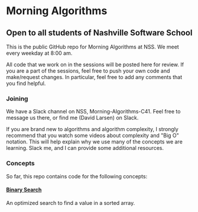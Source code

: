 # Morning Algorithms
## Open to all students of Nashville Software School

This is the public GitHub repo for Morning Algorithms at NSS. We meet every weekday at 8:00 am.

All code that we work on in the sessions will be posted here for review. If you are a part of the sessions, feel free to push your own
code and make/request changes. In particular, feel free to add any comments that you find helpful.

### Joining
We have a Slack channel on NSS, Morning-Algorithms-C41. Feel free to message us there, or find me (David Larsen) on Slack.

If you are brand new to algorithms and algorithm complexity, I strongly recommend that you watch some videos about complexity and "Big O" notation.
This will help explain why we use many of the concepts we are learning. Slack me, and I can provide some additional resources.

### Concepts

So far, this repo contains code for the following concepts:

#### [Binary Search](https://github.com/dLars99/Morning-Algorithms/blob/master/binary-search/binarySearch.js)
An optimized search to find a value in a sorted array.